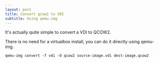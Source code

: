 ```yaml
---
layout: post
title: Convert qcow2 to VDI
subtitle: Using qemu-img
---
```

It's actually quite simple to convert a VDI to QCOW2.

There is no need for a virtualbox install, you can do it directly using qemu-img.

~~~
qemu-img convert -f vdi -O qcow2 source-image.vdi dest-image.qcow2
~~~
